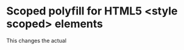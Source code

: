 <h1>Scoped polyfill for HTML5 &lt;style scoped&gt; elements</h1> 

<p>This changes the actual <style> node in the DOM instead of computing the styles certain nodes might get and applying them on them inline.
This is usefull when adding new nodes to a container which is "scoped".<br />
It does so by prepending the styleRules selectorText with id's to synteticly up the styleRules' specificity and thus overriding the styles from the root.
</p>

<h2>Tested on:</h2>
<ul><li>IE 6, 7, 8
<li>FF latest mac/Windows
<li>Google Chrome latest mac/Windows
<li>Opera latest Mac/Windows
<li>Safari latest Mac/Windows
</ul>

<h2>Usage:</h2>
<ol>
<li>include scoped.js<br/>This will polyfill all scoped <style> nodes in the DOM at that point, when new ones are added later, you can call the function the constructor returns to convert that <style scoped> as well.
</ol>

<p>If you're a jQuery user you can also use it as follows:<br />
Pass in a jQuery object with <style scoped> nodes and it will polyfill them all.</p>

<h2>Features:</h2>
<p>Tests if scoped is supported and if it is it does nothing.<br />
If scoped is not supported by the browser visiting that page, an empty <style> element is made and appended to the body.<br />
This is because some browsers don't have a sheet property until appended to the DOM.<br />
Than it sorts out the different names browsers use to get to the same properties (like rule/cssRule and sheet/getSheet/styleSheet) and returns them into the closurre to only have to check those things once, after that you can just use the compat[ name ] to access it.<br />
It also checks if the renaming of selectortext is prohibited or not because when changing the <style> its easier to just edit the selectorText instead of copying the rule, changing it and appending it to the <style> and removing the old one.</p>
 

<h2>Notes:</h2>
<p>This does not completely sandbox the HTML inside the &lt;style scoped&gt;'s parentNode, it is meant to work the way scoped is going to work.<br />This way you can inherit styles and override the ones you want to override without leaking those styles to the whole DOM.</p>
